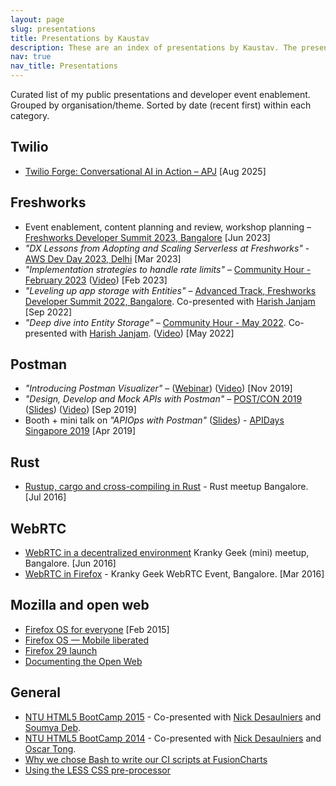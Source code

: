 ```yaml
---
layout: page
slug: presentations
title: Presentations by Kaustav
description: These are an index of presentations by Kaustav. The presentations are grouped thematically and sorted by date (recent first) within each category.
nav: true
nav_title: Presentations
---
```


Curated list of my public presentations and developer event enablement. Grouped by organisation/theme. Sorted by date (recent first) within each category.

## Twilio

- [Twilio Forge: Conversational AI in Action – APJ](https://developers.twilio.com/Twilio-Developers/twilio-forge-conversational-ai-in-action-apj) [Aug 2025]

## Freshworks

- Event enablement, content planning and review, workshop planning – [Freshworks Developer Summit 2023, Bangalore](https://www.freshworks.com/events/developer-summit-bangalore-2023/) [Jun 2023]
- _"DX Lessons from Adopting and Scaling Serverless at Freshworks"_ - [AWS Dev Day 2023, Delhi](https://pages.awscloud.com/dev-day-delhi-ty.html) [Mar 2023]
- _"Implementation strategies to handle rate limits"_ – [Community Hour - February 2023](https://community.freshworks.dev/t/community-hours-implementation-strategies-to-handle-rate-limits/8783) ([Video](https://www.youtube.com/watch?v=YNsGZG7oLa4)) [Feb 2023]
- _"Leveling up app storage with Entities"_ – [Advanced Track, Freshworks Developer Summit 2022, Bangalore](https://www.freshworks.com/events/developer-summit-bangalore-2022/). Co-presented with [Harish Janjam](https://www.linkedin.com/in/jharish/) [Sep 2022]
- _"Deep dive into Entity Storage"_ – [Community Hour - May 2022](https://community.freshworks.dev/t/community-hours-26th-may-2022-deep-dive-into-entity-storage/5875). Co-presented with [Harish Janjam](https://www.linkedin.com/in/jharish/). ([Video](https://www.youtube.com/watch?v=igT2Jt6hIpM)) [May 2022]

## Postman

- _"Introducing Postman Visualizer"_ – ([Webinar](https://www.postman.com/webinars/visualizer-webinar/)) ([Video](https://www.youtube.com/watch?v=nQNbdfKKQfc)) [Nov 2019]
- _"Design, Develop and Mock APIs with Postman"_ – [POST/CON 2019](https://community.postman.com/t/thinking-about-attending-post-con-2019/7306) ([Slides](https://noti.st/kaustavdm/jpSenb/design-develop-and-mock-apis-with-postman-workshop)) ([Video](https://www.youtube.com/watch?v=YtYFTIxTu1g)) [Sep 2019]
- Booth + mini talk on _"APIOps with Postman"_ ([Slides](https://kaustavdm.github.io/apiops-with-postman/)) - [APIDays Singapore 2019](https://www.apidays.global/singapore2019/) [Apr 2019]

## Rust

- [Rustup, cargo and cross-compiling in Rust](https://speakerdeck.com/kaustavdm/rustup-cargo-and-cross-compiling-in-rust) - Rust meetup Bangalore. [Jul 2016]

## WebRTC

- [WebRTC in a decentralized environment](https://speakerdeck.com/kaustavdm/webrtc-in-a-decentralized-environment) Kranky Geek (mini) meetup, Bangalore. [Jun 2016]
- [WebRTC in Firefox](https://speakerdeck.com/kaustavdm/webrtc-in-firefox-kranky-geek-bangalore) - Kranky Geek WebRTC Event, Bangalore. [Mar 2016]

## Mozilla and open web

- [Firefox OS for everyone](https://www.slideshare.net/kaustavdm/fxos-foreveryone) [Feb 2015]
- [Firefox OS &mdash; Mobile liberated](https://www.slideshare.net/kaustavdm/firefox-os-mobile-liberated)
- [Firefox 29 launch](https://kaustavdm.github.io/firefox-29-launch/)
- [Documenting the Open Web](https://slid.es/kaustavdm/documenting-the-open-web)

## General

- [NTU HTML5 BootCamp 2015](https://mozilla-ntu.github.io/slidesMay2015) - Co-presented with [Nick Desaulniers](https://twitter.com/lostoracle) and [Soumya Deb](https://twitter.com/debloper).
- [NTU HTML5 BootCamp 2014](https://mozilla-ntu.github.io/slides2014) - Co-presented with [Nick Desaulniers](https://twitter.com/lostoracle) and [Oscar Tong](https://twitter.com/oscartong).
- [Why we chose Bash to write our CI scripts at FusionCharts](https://kaustavdm.github.io/why-we-chose-bash/)
- [Using the LESS CSS pre-processor](https://kaustavdm.github.io/less-webcamp-presentation)

